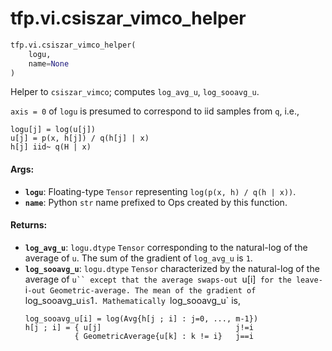 <div itemscope itemtype="http://developers.google.com/ReferenceObject">
<meta itemprop="name" content="tfp.vi.csiszar_vimco_helper" />
<meta itemprop="path" content="Stable" />
</div>

# tfp.vi.csiszar_vimco_helper

``` python
tfp.vi.csiszar_vimco_helper(
    logu,
    name=None
)
```

Helper to `csiszar_vimco`; computes `log_avg_u`, `log_sooavg_u`.

`axis = 0` of `logu` is presumed to correspond to iid samples from `q`, i.e.,

```none
logu[j] = log(u[j])
u[j] = p(x, h[j]) / q(h[j] | x)
h[j] iid~ q(H | x)
```

#### Args:

* <b>`logu`</b>: Floating-type `Tensor` representing `log(p(x, h) / q(h | x))`.
* <b>`name`</b>: Python `str` name prefixed to Ops created by this function.


#### Returns:

* <b>`log_avg_u`</b>: `logu.dtype` `Tensor` corresponding to the natural-log of the
    average of `u`. The sum of the gradient of `log_avg_u` is `1`.
* <b>`log_sooavg_u`</b>: `logu.dtype` `Tensor` characterized by the natural-log of the
    average of `u`` except that the average swaps-out `u[i]` for the
    leave-`i`-out Geometric-average. The mean of the gradient of
    `log_sooavg_u` is `1`. Mathematically `log_sooavg_u` is,
    ```none
    log_sooavg_u[i] = log(Avg{h[j ; i] : j=0, ..., m-1})
    h[j ; i] = { u[j]                              j!=i
               { GeometricAverage{u[k] : k != i}   j==i
    ```